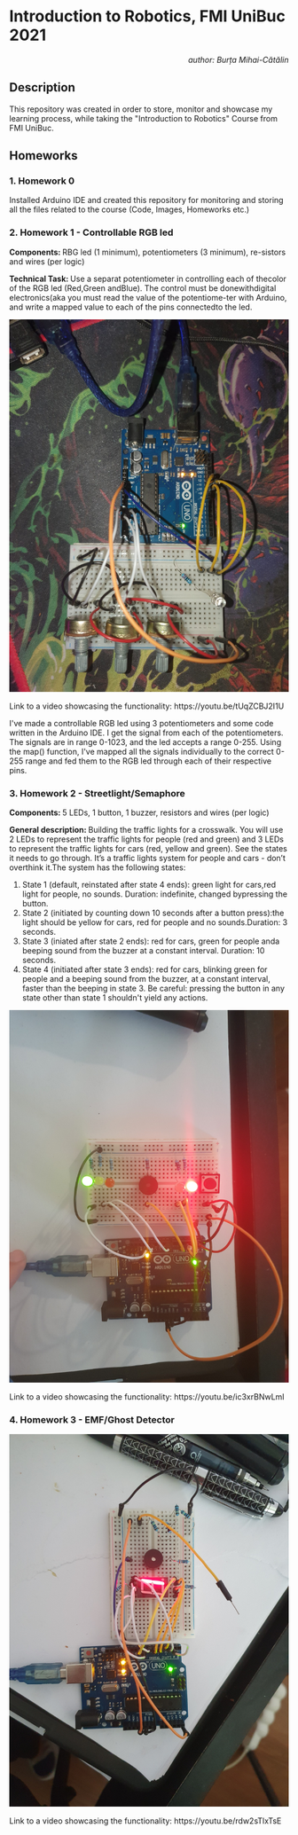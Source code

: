 # Introduction to Robotics, FMI UniBuc 2021
<p align="right" >  <i> author: Burța Mihai-Cătălin </i> </p>

## Description

  <p> This repository was created in order to store, monitor and showcase my learning process, while taking the "Introduction to Robotics" Course from FMI UniBuc. </p>

## Homeworks

### 1. Homework 0
  <p> Installed Arduino IDE and created this repository for monitoring and storing all the files related to the course (Code, Images, Homeworks etc.) </p>
  
### 2. Homework 1 - Controllable RGB led
  <p> <b> Components: </b>  RBG led (1 minimum), potentiometers (3 minimum), re-sistors and wires (per logic) </p>
  <p> <b> Technical Task: </b> Use a separat potentiometer in controlling each of thecolor of the RGB led (Red,Green andBlue).  The control must be donewithdigital electronics(aka you must read the value of the potentiome-ter with Arduino, and write a mapped value to each of the pins connectedto the led. </p>

![hw1_setup](https://github.com/cbrt-mihai/IntroductionToRobotics/blob/main/Homeworks/Homework1/setup.jpeg?raw=true)

  <p> Link to a video showcasing the functionality: https://youtu.be/tUqZCBJ2I1U </p>
  <p> I've made a controllable RGB led using 3 potentiometers and some code written in the Arduino IDE. I get the signal from each of the potentiometers. The signals are in range 0-1023, and the led accepts a range 0-255. Using the map() function, I've mapped all the signals individually to the correct 0-255 range and fed them to the RGB led through each of their respective pins. </p>
  
  ### 3. Homework 2 - Streetlight/Semaphore
    
  <p> <b> Components: </b> 5 LEDs, 1 button, 1 buzzer, resistors and wires (per logic) </p>
  <p> <b> General  description: </b> Building  the  traffic  lights  for  a  crosswalk. You will use 2 LEDs to represent the traffic lights for people (red and green) and 3 LEDs to represent the traffic lights for cars (red, yellow and green). See the states it needs to go through. It’s a traffic lights system for people and cars - don’t overthink it.The system has the following states: </p>
  <ol>
    <li> State 1 (default, reinstated after state 4 ends): green light for cars,red  light  for  people,  no  sounds.   Duration:  indefinite,  changed  bypressing the button. </li>
    <li> State 2 (initiated by counting down 10 seconds after a button press):the  light  should be yellow for cars, red for people and  no  sounds.Duration:  3 seconds. </li>
    <li> State 3 (iniated after state 2 ends): red for cars, green for people anda beeping sound from the buzzer at a constant interval. Duration: 10 seconds. </li>
    <li> State 4 (initiated after state 3 ends): red for cars, blinking green for people and a beeping sound from the buzzer, at a constant interval, faster than the beeping in state 3. Be  careful: pressing  the  button  in  any  state  other  than  state  1  shouldn't yield any actions. </li>
  </ol>
  
  ![hw2_setup](https://github.com/cbrt-mihai/IntroductionToRobotics/blob/main/Homeworks/Homework2/setup.jpg?raw=true)
  
  <p> Link to a video showcasing the functionality: https://youtu.be/ic3xrBNwLmI </p>
  
  ### 4. Homework 3 - EMF/Ghost Detector
  
  ![hw3_setup](https://github.com/cbrt-mihai/IntroductionToRobotics/blob/main/Homeworks/Homework3/setup.jpg?raw=true)
  
  <p> Link to a video showcasing the functionality: https://youtu.be/rdw2sTlxTsE </p>
